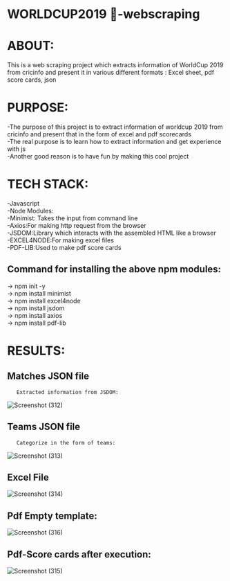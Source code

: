 # WORLDCUP2019 🏏-webscraping

# ABOUT:
This is a web scraping project which extracts information of WorldCup 2019 from cricinfo and present it in various different formats : Excel sheet, pdf score cards, json


# PURPOSE:
 -The purpose of this project is to extract information of worldcup 2019 from cricinfo and present
 that in the form of excel and pdf scorecards<br>
 -The real purpose is to learn how to extract information and get experience with js<br>
 -Another good reason is to have fun by making this cool project
 
 # TECH STACK:
 -Javascript<br>
 -Node Modules:<br>
 -Minimist: Takes the input from command line<br>
 -Axios:For making http request from the browser<br>
 -JSDOM:Library which interacts with the assembled HTML like a browser<br>
 -EXCEL4NODE:For making excel files<br>
 -PDF-LIB:Used to make pdf score cards
 
 ## Command for installing the above npm modules:
   -> npm init -y<br>
   -> npm install minimist<br>
   -> npm install excel4node<br>
   -> npm install jsdom<br>
   -> npm install axios<br>
   -> npm install pdf-lib<br>
   
 # RESULTS: 
    
 ## Matches JSON file
       Extracted information from JSDOM:
![Screenshot (312)](https://user-images.githubusercontent.com/67057463/138547592-74671b52-6a0e-45f3-8c6b-47fab8df17a8.png)

 ## Teams JSON file
       Categorize in the form of teams:
 ![Screenshot (313)](https://user-images.githubusercontent.com/67057463/138547603-21c41156-04a1-4361-b553-efeb7de35c00.png)

 ## Excel File
 ![Screenshot (314)](https://user-images.githubusercontent.com/67057463/138547626-b7d4c6aa-d5ec-4629-9085-df381dcf5674.png)

 
 ## Pdf Empty template:
 ![Screenshot (316)](https://user-images.githubusercontent.com/67057463/138547636-9b4949ec-b943-4f0b-8c4d-176ce686125c.png)

 ## Pdf-Score cards after execution:
 ![Screenshot (315)](https://user-images.githubusercontent.com/67057463/138547640-a1dd1ced-ec9c-47ec-9f82-a668c5cdd35d.png)
